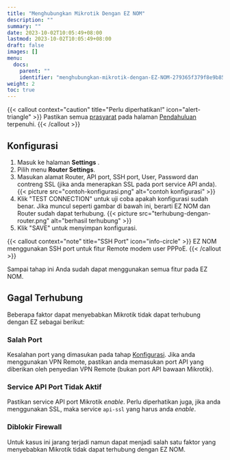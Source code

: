 ```yaml
---
title: "Menghubungkan Mikrotik Dengan EZ NOM"
description: ""
summary: ""
date: 2023-10-02T10:05:49+08:00
lastmod: 2023-10-02T10:05:49+08:00
draft: false
images: []
menu:
  docs:
    parent: ""
    identifier: "menghubungkan-mikrotik-dengan-EZ-NOM-279365f379f8e9b85692d431660d65b6"
weight: 2
toc: true
---
```

{{< callout context="caution" title="Perlu diperhatikan!" icon="alert-triangle" >}}
Pastikan semua [prasyarat](/docs/mulai-dari-nol/pendahuluan#prasyarat) pada halaman [Pendahuluan](/docs/mulai-dari-nol/pendahuluan/) terpenuhi.
{{< /callout >}}

## Konfigurasi

1. Masuk ke halaman **Settings** .
2. Pilih menu **Router Settings**.
3. Masukan alamat Router, API port, SSH port, User, Password dan contreng SSL (jika anda menerapkan SSL pada port service API anda).
{{< picture src="contoh-konfigurasi.png" alt="contoh konfigurasi" >}}
4. Klik "TEST CONNECTION" untuk uji coba apakah konfigurasi sudah benar. Jika muncul seperti gambar di bawah ini, berarti EZ NOM dan Router sudah dapat terhubung.
{{< picture src="terhubung-dengan-router.png" alt="berhasil terhubung" >}}
5. Klik "SAVE" untuk menyimpan konfigurasi.

{{< callout context="note" title="SSH Port" icon="info-circle" >}}
EZ NOM menggunakan SSH port untuk fitur Remote modem user PPPoE.
{{< /callout >}}

Sampai tahap ini Anda sudah dapat menggunakan semua fitur pada EZ NOM.

## Gagal Terhubung
Beberapa faktor dapat menyebabkan Mikrotik tidak dapat terhubung dengan EZ sebagai berikut:

### Salah Port
Kesalahan port yang dimasukan pada tahap [Konfigurasi](#konfigurasi). Jika anda menggunakan VPN Remote, pastikan anda memasukan port API yang diberikan oleh penyedian VPN Remote (bukan port API bawaan Mikrotik).

### Service API Port Tidak Aktif
Pastikan service API port Mikrotik *enable*. Perlu diperhatikan juga, jika anda menggunakan SSL, maka service `api-ssl` yang harus anda *enable*.

### Diblokir Firewall
Untuk kasus ini jarang terjadi namun dapat menjadi salah satu faktor yang menyebabkan Mikrotik tidak dapat terhubung dengan EZ NOM.
